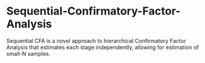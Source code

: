# Sequential-Confirmatory-Factor-Analysis
Sequential CFA is a novel approach to hierarchical Confirmatory Factor Analysis that estimates each stage independently, allowing for estimation of small-N samples.
